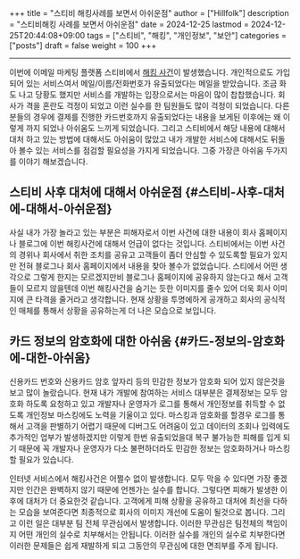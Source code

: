 +++
title = "스티비 해킹사례를 보면서 아쉬운점"
author = ["Hillfolk"]
description = "스티비해킹 사례를 보면서 아쉬운점"
date = 2024-12-25
lastmod = 2024-12-25T20:44:08+09:00
tags = ["스티비", "해킹", "개인정보", "보안"]
categories = ["posts"]
draft = false
weight = 100
+++

---

이번에 이메일 마케팅 플랫폼 스티비에서 [해킹 사건](https://zdnet.co.kr/view/?no=20241221144511)이 발생했습니다. 개인적으로도 가입되어 있는 서비스여서 메일/이름/전화번호가 유출되었다는 메일을 받았습니다. 조금 화도 나고 당황도 했지만 서비스를 개발하는 입장으로서는 마음이 많이 찹찹했습니다. 회사가 격을 혼란도 걱정이 되었고 이런 실수를 한 팀원들도 많이 걱정이 되었습니다. 다른 분들의 경우에 결제를 진행한 카드번호까지 유출되었다는 내용을 보게된 이후에는 왜 이렇게 까지 되었나 아쉬움도 느끼게 되었습니다. 그리고 스티비에서 해당 내용에 대해서 대처 하고 있는 방법에 대해서도 아쉬움이 많았고 내가 개발한 서비스에 대해서도 뒤돌아 볼수 있는 서비스를 점검할 필요성을 가지게 되었습니다. 그중 가장큰 아쉬움 두가지를 이야기 해보겠습니다.


## 스티비 사후 대처에 대해서 아쉬운점 {#스티비-사후-대처에-대해서-아쉬운점}

사실 내가 가장 놀라고 있는 부분은 피해자로서 이번 사건에 대한 내용이 회사 홈페이지나 블로그에 이번 해킹사건에 대해서 언급이 없다는 것입니다. 스티비에서는 이번 사건의 경위나 회사에서 취한 조치를 공유고 고객들이 좀더 안심할 수 있도록할 필요가 있지만 전혀 블로그나 회사 홈페이지에서 내용을 찾아 볼수가 없었습니다. 스티에서 어떤 생각으로 그렇게 한지는 모르겠지만비 블로그나 홈페이지에 공유하지 않는다고 해서 고객들이 모르지 않을텐데 이번 해킹사건을 숨기는 듯한 이미지를 줄수 있어 더욱 회사 이미지에 큰 타격을 줄거라고 생각합니다. 현재 상황을 투명에하게 공개하고 회사의 공식적인 매체를 통해서 상황을 공유하는게 더 나은 모습으로 보입니다.


## 카드 정보의 암호화에 대한 아쉬움 {#카드-정보의-암호화에-대한-아쉬움}

신용카드 번호와 신용카드 암호 앞자리 등의 민감한 정보가 암호화 되어 있지 않은것을 보고 많이 놀랐습니다. 현재 내가 개발에 참여하는 서비스 대부분은 결제정보는 모두 암호화 하도록 요청하고 있고 개발자나 운영자가 로그를 통해서 개인정보를 취득할 수 없도록 개인정보 마스킹에도 노력을 기울이고 있다. 마스킹과 암호화를 할경우 로그를 통해서 고객을 판별하기 어렵기 때문에 디버그도 어려움이 있고 데이터의 조회나 입력에도 추가적인 업부가 발생하겠지만 이렇게 한번 유출되었을대 복구 불가능한 피해를 입게 되기 때문에 꼭 개발자나 운영자가 다소 불편하더라도 민감한 정보는 암호화하거나 마스킹할 필요가 있습니다.

인터넷 서비스에서 해킹사건은 어쩔수 없이 발생합니다. 모두 막을 수 있다면 가장 좋겠지만 인간은 완벽하지 않기 때문에 언젠가는 실수를 합니다. 그렇다면 피해가 발생한 이후에 대처가 더 중요한것 같습니다. 고객에게 피해 상황을 공유하고 대처에 최선을 다하는 모습을 보여준다면 최종적으로 회사의 이미지 개선에 도움이 될것으로 봅니다. 그리고 이런 일은 대부분 팀 전체 무관심에서 발생합니다. 이러한 무관심은 팀전체의 책임이지 어떤 개인의 실수로 치부해서는 안됩니다. 이러한 실수를 개인의 실수로 치부한다면 이러한 문제들은 쉽게 재발하게 되고 그동안의 무관심에 대한 면죄부를 주게 됩니다.
